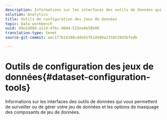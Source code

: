 ```yaml
---
description: Informations sur les interfaces des outils de données qui vous permettent de surveiller ou de gérer votre jeu de données et les options de masquage des composants de jeu de données.
solution: Analytics
title: Outils de configuration des jeux de données
topic: Data workbench
uuid: 08e1d884-a114-4fbc-90d4-522ea4e50b96
translation-type: tm+mt
source-git-commit: aec1f7b14198cdde91f61d490a235022943bfedb

---
```



# Outils de configuration des jeux de données{#dataset-configuration-tools}

Informations sur les interfaces des outils de données qui vous permettent de surveiller ou de gérer votre jeu de données et les options de masquage des composants de jeu de données.

